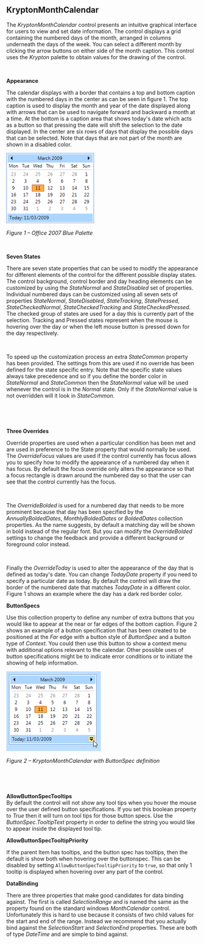 ## KryptonMonthCalendar

The *KryptonMonthCalendar* control presents an intuitive graphical interface for
users to view and set date information. The control displays a grid containing
the numbered days of the month, arranged in columns underneath the days of the
week. You can select a different month by clicking the arrow buttons on either
side of the month caption. This control uses the *Krypton* palette to obtain
values for the drawing of the control.

 

**Appearance** 

The calendar displays with a border that contains a top and bottom caption with
the numbered days in the center as can be seen in figure 1. The top caption is
used to display the month and year of the date displayed along with arrows that
can be used to navigate forward and backward a month at a time. At the bottom is
a caption area that shows today's date which acts as a button so that pressing
the date will shift the selection to the date displayed. In the center are six
rows of days that display the possible days that can be selected. Note that days
that are not part of the month are shown in a disabled color.

![*Figure 1 – Office 2007 Blue Palette*](KryptonMonthCalendar1.png)

*Figure 1 – Office 2007 Blue Palette*

 

  
**Seven States**

There are seven state properties that can be used to modify the appearance for
different elements of the control for the different possible display states. The
control background, control border and day heading elements can be customized by
using the *StateNormal* and *StateDisabled* set of properties. Individual
numbered days can be customized using all seven sets of properties
*StateNormal*, *StateDisabled*, *StateTracking*, *StatePressed*,
*StateCheckedNormal*, *StateCheckedTracking* and *StateCheckedPressed*. The
checked group of states are used for a day this is currently part of the
selection. Tracking and Pressed states represent when the mouse is hovering over
the day or when the left mouse button is pressed down for the day respectively.

 

To speed up the customization process an extra *StateCommon* property has been
provided. The settings from this are used if no override has been defined for
the state specific entry. Note that the specific state values always take
precedence and so if you define the border color in *StateNormal* and
*StateCommon* then the *StateNormal* value will be used whenever the control is
in the *Normal* state. Only if the *StateNormal* value is not overridden will it
look in *StateCommon.*

 

 

**Three Overrides**

Override properties are used when a particular condition has been met and are
used in preference to the State property that would normally be used. The
*OverrideFocus* values are used if the control currently has focus allows you to
specify how to modify the appearance of a numbered day when it has focus. By
default the focus override only alters the appearance so that a focus rectangle
is drawn around the numbered day so that the user can see that the control
currently has the focus.

 

The *OverrideBolded* is used for a numbered day that needs to be more prominent
because that day has been specified by the *AnnuallyBoldedDates*,
*MonthlyBoldedDates* or *BoldedDates* collection properties. As the name
suggests, by default a matching day will be shown in bold instead of the regular
font. But you can modify the *OverrideBolded* settings to change the feedback
and provide a different background or foreground color instead.

 

Finally the *OverrideToday* is used to alter the appearance of the day that is
defined as today's date. You can change *TodayDate* property if you need to
specify a particular date as today. By default the control will draw the border
of the numbered date that matches *TodayDate* in a different color. Figure 1
shows an example where the day has a dark red border color.

  
  
**ButtonSpecs**

Use this collection property to define any number of extra buttons that you
would like to appear at the near or far edges of the bottom caption. Figure 2
shows an example of a button specification that has been created to be
positioned at the *Far* edge with a button style of *ButtonSpec* and a button
type of *Context*. You could then use this button to show a context menu with
additional options relevant to the calendar. Other possible uses of button
specifications might be to indicate error conditions or to initiate the showing
of help information.

![*Figure 2 – KryptonMonthCalendar with ButtonSpec definition*](KryptonMonthCalendar2.png)

*Figure 2 – KryptonMonthCalendar with ButtonSpec definition*

 

 

**AllowButtonSpecTooltips**  
By default the control will not show any tool tips when you hover the mouse over
the user defined button specifications. If you set this boolean property to
*True* then it will turn on tool tips for those button specs. Use the
*ButtonSpec.TooltipText* property in order to define the string you would like
to appear inside the displayed tool tip.

**AllowButtonSpecTooltipPriority**

If the parent Item has tooltips, and the button spec has tooltips, then
the default is show both when hovering over the buttonspec. This can be disabled 
by setting `AllowButtonSpecTooltipPriority` to `true`, so that only 1 tooltip is
displayed when hovering over any part of the control.
  
**DataBinding**  

There are three properties that make good candidates for data binding against.
The first is called *SelectionRange* and is named the same as the property found
on the standard windows *MonthCalendar* control. Unfortunately this is hard to
use because it consists of two child values for the start and end of the range.
Instead we recommend that you actually bind against the *SelectionStart* and
*SelectionEnd* properties. These are both of type *DateTime* and are simple to
bind against.
